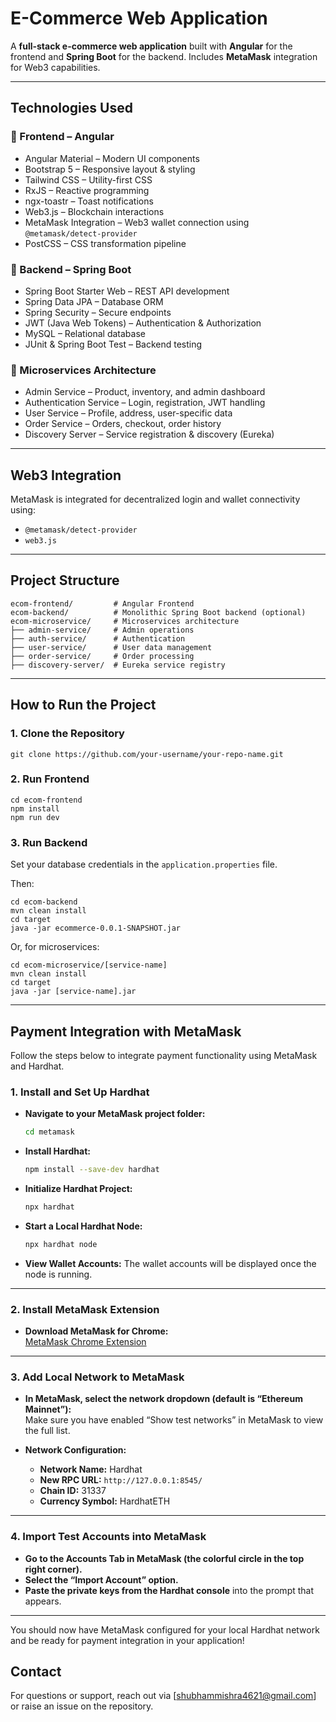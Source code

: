 
#  E-Commerce Web Application

A **full-stack e-commerce web application** built with **Angular** for the frontend and **Spring Boot** for the backend. Includes **MetaMask** integration for Web3 capabilities.

---

##  Technologies Used

### 🔹 Frontend – Angular
- Angular Material – Modern UI components  
- Bootstrap 5 – Responsive layout & styling  
- Tailwind CSS – Utility-first CSS  
- RxJS – Reactive programming  
- ngx-toastr – Toast notifications  
- Web3.js – Blockchain interactions  
- MetaMask Integration – Web3 wallet connection using `@metamask/detect-provider`  
- PostCSS – CSS transformation pipeline  

### 🔹 Backend – Spring Boot
- Spring Boot Starter Web – REST API development  
- Spring Data JPA – Database ORM  
- Spring Security – Secure endpoints  
- JWT (Java Web Tokens) – Authentication & Authorization  
- MySQL – Relational database  
- JUnit & Spring Boot Test – Backend testing  

### 🔹 Microservices Architecture
- Admin Service – Product, inventory, and admin dashboard  
- Authentication Service – Login, registration, JWT handling  
- User Service – Profile, address, user-specific data  
- Order Service – Orders, checkout, order history  
- Discovery Server – Service registration & discovery (Eureka)

---

##  Web3 Integration

MetaMask is integrated for decentralized login and wallet connectivity using:
- `@metamask/detect-provider`
- `web3.js`

---

##  Project Structure

```
ecom-frontend/         # Angular Frontend
ecom-backend/          # Monolithic Spring Boot backend (optional)
ecom-microservice/     # Microservices architecture
├── admin-service/     # Admin operations
├── auth-service/      # Authentication
├── user-service/      # User data management
├── order-service/     # Order processing
├── discovery-server/  # Eureka service registry
```

---

##  How to Run the Project

### 1. Clone the Repository
```
git clone https://github.com/your-username/your-repo-name.git
```

### 2. Run Frontend
```
cd ecom-frontend
npm install
npm run dev
```

### 3. Run Backend
Set your database credentials in the `application.properties` file.

Then:
```
cd ecom-backend
mvn clean install
cd target
java -jar ecommerce-0.0.1-SNAPSHOT.jar
```

Or, for microservices:
```
cd ecom-microservice/[service-name]
mvn clean install
cd target
java -jar [service-name].jar
```

---


## Payment Integration with MetaMask

Follow the steps below to integrate payment functionality using MetaMask and Hardhat.

### 1. Install and Set Up Hardhat

- **Navigate to your MetaMask project folder:**
  ```bash
  cd metamask
  ```

- **Install Hardhat:**
  ```bash
  npm install --save-dev hardhat
  ```

- **Initialize Hardhat Project:**
  ```bash
  npx hardhat
  ```

- **Start a Local Hardhat Node:**
  ```bash
  npx hardhat node
  ```

- **View Wallet Accounts:**
  The wallet accounts will be displayed once the node is running.

---

### 2. Install MetaMask Extension

- **Download MetaMask for Chrome:**  
  [MetaMask Chrome Extension](https://chromewebstore.google.com/detail/metamask/nkbihfbeogaeaoehlefnkodbefgpgknn?hl=en)

---

### 3. Add Local Network to MetaMask

- **In MetaMask, select the network dropdown (default is “Ethereum Mainnet”):**  
  Make sure you have enabled “Show test networks” in MetaMask to view the full list.

- **Network Configuration:**
  - **Network Name:** Hardhat
  - **New RPC URL:** `http://127.0.0.1:8545/`
  - **Chain ID:** 31337
  - **Currency Symbol:** HardhatETH

---

### 4. Import Test Accounts into MetaMask

- **Go to the Accounts Tab in MetaMask (the colorful circle in the top right corner).**
- **Select the “Import Account” option.**
- **Paste the private keys from the Hardhat console** into the prompt that appears.

---

You should now have MetaMask configured for your local Hardhat network and be ready for payment integration in your application!


##  Contact

For questions or support, reach out via [shubhammishra4621@gmail.com] or raise an issue on the repository.
